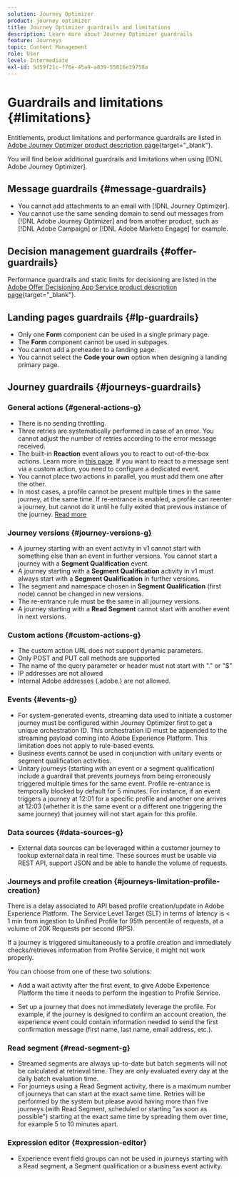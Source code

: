 ```yaml
---
solution: Journey Optimizer
product: journey optimizer
title: Journey Optimizer guardrails and limitations
description: Learn more about Journey Optimizer guardrails
feature: Journeys
topic: Content Management
role: User
level: Intermediate
exl-id: 5d59f21c-f76e-45a9-a839-55816e39758a
---
```

# Guardrails and limitations {#limitations}

Entitlements, product limitations and performance guardrails are listed in [Adobe Journey Optimizer product description page](https://helpx.adobe.com/legal/product-descriptions/adobe-journey-optimizer.html){target="_blank"}.

You will find below additional guardrails and limitations when using [!DNL Adobe Journey Optimizer].

## Message guardrails {#message-guardrails}

* You cannot add attachments to an email with [!DNL Journey Optimizer].
* You cannot use the same sending domain to send out messages from [!DNL Adobe Journey Optimizer] and from another product, such as [!DNL Adobe Campaign] or [!DNL Adobe Marketo Engage] for example.


## Decision management guardrails {#offer-guardrails}

Performance guardrails and static limits for decisioning are listed in the [Adobe Offer Decisioning App Service product description page](https://helpx.adobe.com/legal/product-descriptions/offer-decisioning-app-service.html){target="_blank"}.


## Landing pages guardrails {#lp-guardrails}

* Only one **Form** component can be used in a single primary page.
* The **Form** component cannot be used in subpages.
* You cannot add a preheader to a landing page.
* You cannot select the **Code your own** option when designing a landing primary page.

## Journey guardrails {#journeys-guardrails}

### General actions {#general-actions-g}

* There is no sending throttling.
* Three retries are systematically performed in case of an error. You cannot adjust the number of retries according to the error message received.
* The built-in **Reaction** event allows you to react to out-of-the-box actions. Learn more in [this page](../building-journeys/reaction-events.md). If you want to react to a message sent via a custom action, you need to configure a dedicated event.
* You cannot place two actions in parallel, you must add them one after the other.
* In most cases, a profile cannot be present multiple times in the same journey, at the same time. If re-entrance is enabled, a profile can reenter a journey, but cannot do it until he fully exited that previous instance of the journey. [Read more](../building-journeys/end-journey.md)

### Journey versions {#journey-versions-g}

* A journey starting with an event activity in v1 cannot start with something else than an event in further versions. You cannot start a journey with a **Segment Qualification** event. 
* A journey starting with a **Segment Qualification** activity in v1 must always start with a **Segment Qualification** in further versions. 
* The segment and namespace chosen in **Segment Qualification** (first node) cannot be changed in new versions.
* The re-entrance rule must be the same in all journey versions.
* A journey starting with a **Read Segment** cannot start with another event in next versions.

### Custom actions {#custom-actions-g}

* The custom action URL does not support dynamic parameters.
* Only POST and PUT call methods are supported
* The name of the query parameter or header must not start with "." or "$"
* IP addresses are not allowed
* Internal Adobe addresses (.adobe.) are not allowed.

### Events {#events-g}

* For system-generated events, streaming data used to initiate a customer journey must be configured within Journey Optimizer first to get a unique orchestration ID. This orchestration ID must be appended to the streaming payload coming into Adobe Experience Platform. This limitation does not apply to rule-based events.
* Business events cannot be used in conjunction with unitary events or segment qualification activities.
* Unitary journeys (starting with an event or a segment qualification) include a guardrail that prevents journeys from being erroneously triggered multiple times for the same event. Profile re-entrance is temporally blocked by default for 5 minutes. For instance, if an event triggers a journey at 12:01 for a specific profile and another one arrives at 12:03 (whether it is the same event or a different one triggering the same journey) that journey will not start again for this profile.

### Data sources {#data-sources-g}

* External data sources can be leveraged within a customer journey to lookup external data in real time. These sources must be usable via REST API, support JSON and be able to handle the volume of requests.

### Journeys and profile creation {#journeys-limitation-profile-creation}
 
There is a delay associated to API based profile creation/update in Adobe Experience Platform. The Service Level Target (SLT) in terms of latency is < 1 min from ingestion to Unified Profile for 95th percentile of requests, at a volume of 20K Requests per second (RPS).

If a journey is triggered simultaneously to a profile creation and immediately checks/retrieves information from Profile Service, it might not work properly.

You can choose from one of these two solutions:

* Add a wait activity after the first event, to give Adobe Experience Platform the time it needs to perform the ingestion to Profile Service.

* Set up a journey that does not immediately leverage the profile. For example, if the journey is designed to confirm an account creation, the experience event could contain information needed to send the first confirmation message (first name, last name, email address, etc.). 

### Read segment {#read-segment-g}

* Streamed segments are always up-to-date but batch segments will not be calculated at retrieval time. They are only evaluated every day at the daily batch evaluation time.
* For journeys using a Read Segment activity, there is a maximum number of journeys that can start at the exact same time. Retries will be performed by the system but please avoid having more than five journeys (with Read Segment, scheduled or starting "as soon as possible") starting at the exact same time by spreading them over time, for example 5 to 10 minutes apart.

### Expression editor {#expression-editor}

* Experience event field groups can not be used in journeys starting with a Read segment, a Segment qualification or a business event activity.

